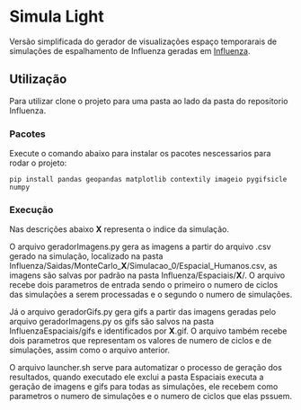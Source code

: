 # Simula Light
Versão simplificada do gerador de visualizações espaço temporarais
de simulações de espalhamento de Influenza geradas em [Influenza](https://github.com/matheusnunesismael/Influenza).

## Utilização
Para utilizar clone o projeto para uma pasta ao lado da pasta do repositorio Influenza.

### Pacotes
Execute o comando abaixo para instalar os pacotes nescessarios para rodar o projeto:
```
pip install pandas geopandas matplotlib contextily imageio pygifsicle numpy
```
### Execução

Nas descrições abaixo **X** representa o indice da simulação.

O arquivo geradorImagens.py gera as imagens a partir do arquivo .csv gerado na simulação, localizado na pasta Influenza/Saidas/MonteCarlo_**X**/Simulacao_0/Espacial_Humanos.csv, as imagens são salvas por padrão na pasta Influenza/Espaciais/**X**/. O arquivo recebe dois parametros de entrada sendo o primeiro o numero de ciclos das simulações a serem processadas e o segundo o numero de simulações.

Já o arquivo geradorGifs.py gera gifs a partir das imagens geradas pelo arquivo geradorImagens.py os gifs são salvos na pasta InfluenzaEspaciais/gifs e identificados por **X**.gif. O arquivo também recebe dois parametros que representam os valores de numero de ciclos e de simulações, assim como o arquivo anterior.

O arquivo launcher.sh serve para automatizar o processo de geração dos resultados, quando executado ele exclui a pasta Espaciais executa a geração de imagens e gifs para todas as simulações, ele recebem como parametros o numero de simulações e o numero de ciclos que elas pssuem.
